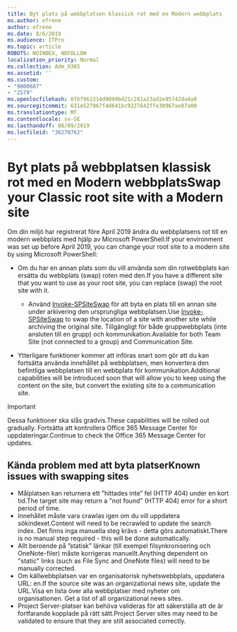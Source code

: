 ```yaml
---
title: Byt plats på webbplatsen klassisk rot med en Modern webbplats
ms.author: efrene
author: efrene
ms.date: 8/6/2019
ms.audience: ITPro
ms.topic: article
ROBOTS: NOINDEX, NOFOLLOW
localization_priority: Normal
ms.collection: Adm_O365
ms.assetid: ''
ms.custom:
- "9000687"
- "2579"
ms.openlocfilehash: 0f6f962314d9099bd21c281a23ad2e95742da4a8
ms.sourcegitcommit: 631e527967f4d641bc9227642ffe38967ae87a00
ms.translationtype: MT
ms.contentlocale: sv-SE
ms.lasthandoff: 08/09/2019
ms.locfileid: "36270762"
---
```

# <a name="swap-your-classic-root-site-with-a-modern-site"></a><span data-ttu-id="4ae62-102">Byt plats på webbplatsen klassisk rot med en Modern webbplats</span><span class="sxs-lookup"><span data-stu-id="4ae62-102">Swap your Classic root site with a Modern site</span></span>

<span data-ttu-id="4ae62-103">Om din miljö har registrerat före April 2019 ändra du webbplatsens rot till en modern webbplats med hjälp av Microsoft PowerShell:</span><span class="sxs-lookup"><span data-stu-id="4ae62-103">If your environment was set up before April 2019, you can change your root site to a modern site by using Microsoft PowerShell:</span></span>

- <span data-ttu-id="4ae62-104">Om du har en annan plats som du vill använda som din rotwebbplats kan ersätta du webbplats (swap) roten med den.</span><span class="sxs-lookup"><span data-stu-id="4ae62-104">If you have a different site that you want to use as your root site, you can replace (swap) the root site with it.</span></span> 
    - <span data-ttu-id="4ae62-105">Använd [Invoke-SPSiteSwap](https://docs.microsoft.com/powershell/module/sharepoint-online/invoke-spositeswap?view=sharepoint-ps) för att byta en plats till en annan site under arkivering den ursprungliga webbplatsen.</span><span class="sxs-lookup"><span data-stu-id="4ae62-105">Use [Invoke-SPSiteSwap](https://docs.microsoft.com/powershell/module/sharepoint-online/invoke-spositeswap?view=sharepoint-ps) to swap the location of a site with another site while archiving the original site.</span></span> <span data-ttu-id="4ae62-106">Tillgängligt för både gruppwebbplats (inte ansluten till en grupp) och kommunikation.</span><span class="sxs-lookup"><span data-stu-id="4ae62-106">Available for both Team Site (not connected to a group) and Communication Site.</span></span> 

- <span data-ttu-id="4ae62-107">Ytterligare funktioner kommer att införas snart som gör att du kan fortsätta använda innehållet på webbplatsen, men konvertera den befintliga webbplatsen till en webbplats för kommunikation.</span><span class="sxs-lookup"><span data-stu-id="4ae62-107">Additional capabilities will be introduced soon that will allow you to keep using the content on the site, but convert the existing site to a communication site.</span></span> 
>[!Important]
><span data-ttu-id="4ae62-108">Dessa funktioner ska slås gradvis.</span><span class="sxs-lookup"><span data-stu-id="4ae62-108">These capabilities will be rolled out gradually.</span></span> <span data-ttu-id="4ae62-109">Fortsätta att kontrollera Office 365 Message Center för uppdateringar.</span><span class="sxs-lookup"><span data-stu-id="4ae62-109">Continue to check the Office 365 Message Center for updates.</span></span> 

## <a name="known-issues-with-swapping-sites"></a><span data-ttu-id="4ae62-110">Kända problem med att byta platser</span><span class="sxs-lookup"><span data-stu-id="4ae62-110">Known issues with swapping sites</span></span>

- <span data-ttu-id="4ae62-111">Målplatsen kan returnera ett ”hittades inte” fel (HTTP 404) under en kort tid.</span><span class="sxs-lookup"><span data-stu-id="4ae62-111">The target site may return a "not found" (HTTP 404) error for a short period of time.</span></span>
- <span data-ttu-id="4ae62-112">Innehållet måste vara crawlas igen om du vill uppdatera sökindexet.</span><span class="sxs-lookup"><span data-stu-id="4ae62-112">Content will need to be recrawled to update the search index.</span></span> <span data-ttu-id="4ae62-113">Det finns inga manuella steg krävs - detta görs automatiskt.</span><span class="sxs-lookup"><span data-stu-id="4ae62-113">There is no manual step required - this will be done automatically.</span></span>
- <span data-ttu-id="4ae62-114">Allt beroende på ”statisk” länkar (till exempel filsynkronisering och OneNote-filer) måste korrigeras manuellt.</span><span class="sxs-lookup"><span data-stu-id="4ae62-114">Anything dependent on "static" links (such as File Sync and OneNote files) will need to be manually corrected.</span></span>
- <span data-ttu-id="4ae62-115">Om källwebbplatsen var en organisatorisk nyhetswebbplats, uppdatera URL: en.</span><span class="sxs-lookup"><span data-stu-id="4ae62-115">If the source site was an organizational news site, update the URL.</span></span><span data-ttu-id="4ae62-116">Visa en lista över alla webbplatser med nyheter om organisationen.</span><span class="sxs-lookup"><span data-stu-id="4ae62-116"> Get a list of all organizational news sites.</span></span>
- <span data-ttu-id="4ae62-117">Project Server-platser kan behöva valideras för att säkerställa att de är fortfarande kopplade på rätt sätt.</span><span class="sxs-lookup"><span data-stu-id="4ae62-117">Project Server sites may need to be validated to ensure that they are still associated correctly.</span></span>





